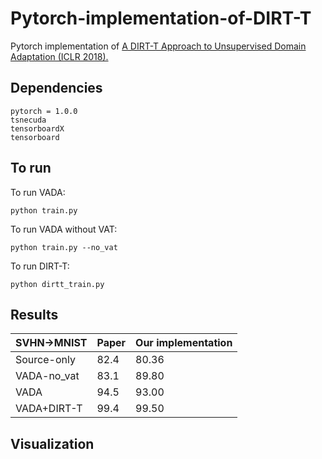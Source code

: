 # Pytorch-implementation-of-DIRT-T

Pytorch implementation of [A DIRT-T Approach to Unsupervised Domain Adaptation (ICLR 2018).](https://arxiv.org/abs/1802.08735)


## Dependencies

    pytorch = 1.0.0 
    tsnecuda
    tensorboardX
    tensorboard

## To run

To run VADA: 

    python train.py 

To run VADA without VAT: 

    python train.py --no_vat 

To run DIRT-T: 

    python dirtt_train.py 


## Results
SVHN->MNIST|  Paper  | Our implementation
-|-|- 
Source-only     |  82.4   | 80.36
VADA-no_vat     |  83.1   | 89.80
VADA            |  94.5   | 93.00
VADA+DIRT-T     |  99.4   | 99.50

## Visualization

